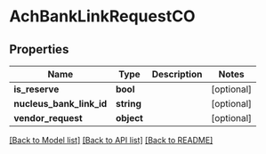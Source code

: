 # AchBankLinkRequestCO

## Properties
Name | Type | Description | Notes
------------ | ------------- | ------------- | -------------
**is_reserve** | **bool** |  | [optional] 
**nucleus_bank_link_id** | **string** |  | [optional] 
**vendor_request** | **object** |  | [optional] 

[[Back to Model list]](../README.md#documentation-for-models) [[Back to API list]](../README.md#documentation-for-api-endpoints) [[Back to README]](../README.md)


